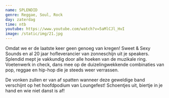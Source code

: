 ```yaml
---
name: SPLENDID
genre: Reggae, Soul, Rock
day: zaterdag
time: ntb
youtube: https://www.youtube.com/watch?v=5aMlCJl_HvI
image: /static/img/21.jpg
---
```

Omdat we er de laatste keer geen genoeg van kregen!
Sweet & Sexy Sounds en al 20 jaar hofleverancier van zonneschijn uit je speakers. Splendid mept je vakkundig door alle hoeken van de muzikale ring. Voetenwerk in check, dans mee op de duizelingwekkende combinaties van pop, reggae en hip-hop die je steeds weer verrassen.

De vonken zullen er van af spatten wanneer deze geweldige band verschijnt op het hoofdpodium van Loungefest! Schoentjes uit, biertje in je hand en wie niet danst is af!